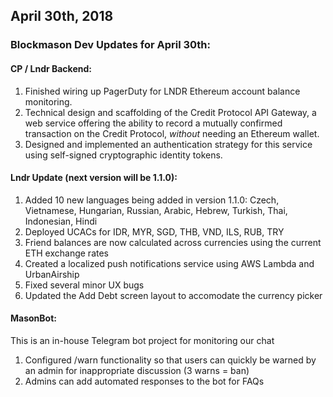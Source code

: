 ## April 30th, 2018

### Blockmason Dev Updates for April 30th:

#### CP / Lndr Backend:

1. Finished wiring up PagerDuty for LNDR Ethereum account balance monitoring.
2. Technical design and scaffolding of the Credit Protocol API Gateway, a web service offering the ability to record a mutually confirmed transaction on the Credit Protocol, *without* needing an Ethereum wallet.
3. Designed and implemented an authentication strategy for this service using self-signed cryptographic identity tokens.

#### Lndr Update (next version will be 1.1.0):

1. Added 10 new languages being added in version 1.1.0: Czech, Vietnamese, Hungarian, Russian, Arabic, Hebrew, Turkish, Thai, Indonesian, Hindi
2. Deployed UCACs for IDR, MYR, SGD, THB, VND, ILS, RUB, TRY
3. Friend balances are now calculated across currencies using the current ETH exchange rates
4. Created a localized push notifications service using AWS Lambda and UrbanAirship
5. Fixed several minor UX bugs
6. Updated the Add Debt screen layout to accomodate the currency picker

#### MasonBot:
This is an in-house Telegram bot project for monitoring our chat

1. Configured /warn functionality so that users can quickly be warned by an admin for inappropriate discussion (3 warns = ban)
2. Admins can add automated responses to the bot for FAQs
